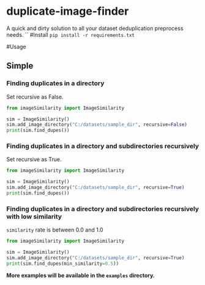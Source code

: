 # duplicate-image-finder
A quick and dirty solution to all your dataset deduplication preprocess needs.
``
#Install
`pip install -r requirements.txt`

#Usage
## Simple
### Finding duplicates in a directory
Set recursive as False.
```python
from imageSimilarity import ImageSimilarity

sim = ImageSimilarity()
sim.add_image_directory("C:/datasets/sample_dir", recursive=False)
print(sim.find_dupes())
```

### Finding duplicates in a directory and subdirectories recursively
Set recursive as True.
```python
from imageSimilarity import ImageSimilarity

sim = ImageSimilarity()
sim.add_image_directory("C:/datasets/sample_dir", recursive=True)
print(sim.find_dupes())
```

### Finding duplicates in a directory and subdirectories recursively with low similarity
`similarity` rate is between 0.0 and 1.0
```python
from imageSimilarity import ImageSimilarity

sim = ImageSimilarity()
sim.add_image_directory("C:/datasets/sample_dir", recursive=True)
print(sim.find_dupes(min_similarity=0.5))
```


**More examples will be available in the `examples` directory.**